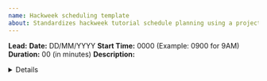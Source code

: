```yaml
---
name: Hackweek scheduling template
about: Standardizes hackweek tutorial schedule planning using a project board.
---
```


**Lead:**
**Date:** DD/MM/YYYY
**Start Time:** 0000 (Example: 0900 for 9AM)
**Duration:** 00 (in minutes)
**Description:**

<details><summary>Details</summary>
<p>

### Learning Outcomes

* outcome1
* outcome2
* outcome3

### People Developing the Tutorial (content creation, helpers, teachers)

### Summary Description

### Dependencies (things people should know in advance of the tutorial)

### Technical Needs (GPUs? Large file storage? Unique libraries?)

</p>
</details>
